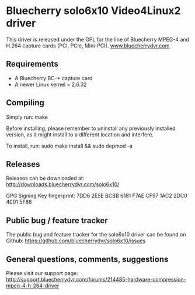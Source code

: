 Bluecherry solo6x10 Video4Linux2 driver
======================================
This driver is released under the GPL for the line of Bluecherry MPEG-4 and
H.264 capture cards (PCI, PCIe, Mini-PCI).
www.bluecherrydvr.com

Requirements
------------
- A Bluecherry BC-* capture card
- A newer Linux kernel > 2.6.32

Compiling
---------
Simply run: make

Before installing, please remember to uninstall any previously installed
version, as it might install to a different location and interfere.

To install, run: sudo make install && sudo depmod -a


Releases
--------
Releases can be downloaded at:
http://downloads.bluecherrydvr.com/solo6x10/

GPG Signing Key fingerprint:
7DD6 2E5E BCBB 6181 F7AE  CF97 1AC2 2DC0 4001 5F86


Public bug / feature tracker
---------------------------
The public bug and feature tracker for the solo6x10 driver can be found on
Github:
https://github.com/bluecherrydvr/solo6x10/issues

General questions, comments, suggestions
----------------------------------------
Please visit our support page:
http://support.bluecherrydvr.com/forums/214485-hardware-compression-mpeg-4-h-264-driver
